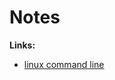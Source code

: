 # Notes

**Links:**
- [linux command line](https://github.com/Alienxk/Notes/blob/master/linux/linux_command_line.md)
